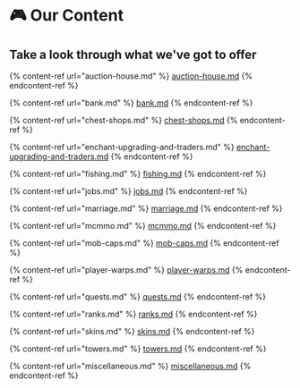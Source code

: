 # 🎮 Our Content

## Take a look through what we've got to offer

{% content-ref url="auction-house.md" %}
[auction-house.md](auction-house.md)
{% endcontent-ref %}

{% content-ref url="bank.md" %}
[bank.md](bank.md)
{% endcontent-ref %}

{% content-ref url="chest-shops.md" %}
[chest-shops.md](chest-shops.md)
{% endcontent-ref %}

{% content-ref url="enchant-upgrading-and-traders.md" %}
[enchant-upgrading-and-traders.md](enchant-upgrading-and-traders.md)
{% endcontent-ref %}

{% content-ref url="fishing.md" %}
[fishing.md](fishing.md)
{% endcontent-ref %}

{% content-ref url="jobs.md" %}
[jobs.md](jobs.md)
{% endcontent-ref %}

{% content-ref url="marriage.md" %}
[marriage.md](marriage.md)
{% endcontent-ref %}

{% content-ref url="mcmmo.md" %}
[mcmmo.md](mcmmo.md)
{% endcontent-ref %}

{% content-ref url="mob-caps.md" %}
[mob-caps.md](mob-caps.md)
{% endcontent-ref %}

{% content-ref url="player-warps.md" %}
[player-warps.md](player-warps.md)
{% endcontent-ref %}

{% content-ref url="quests.md" %}
[quests.md](quests.md)
{% endcontent-ref %}

{% content-ref url="ranks.md" %}
[ranks.md](ranks.md)
{% endcontent-ref %}

{% content-ref url="skins.md" %}
[skins.md](skins.md)
{% endcontent-ref %}

{% content-ref url="towers.md" %}
[towers.md](towers.md)
{% endcontent-ref %}

{% content-ref url="miscellaneous.md" %}
[miscellaneous.md](miscellaneous.md)
{% endcontent-ref %}
